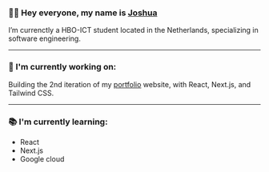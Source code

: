 <!-- ![banner](https://github.com/josh0x/josh0x/blob/main/git-cover.png) -->

### 👋🏽 Hey everyone, my name is [Joshua](https://www.linkedin.com/in/thejoshuabowers/)

I’m currenctly a HBO-ICT student located in the Netherlands, specializing in software engineering. 

--- 

### 🚧 I'm currently working on: 

Building the 2nd iteration of my [portfolio](https://joshuabowers.nl) website, with React, Next.js, and Tailwind CSS.

--- 

### 📚 I'm currently learning: 

- React
- Next.js
- Google cloud
